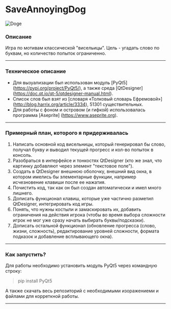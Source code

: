 # SaveAnnoyingDog
![Doge](https://psv4.userapi.com/c520036/u152272684/docs/d14/ea10dff0e8e2/gif_help.gif?extra=hguw0q-_f03w17eeZ0hMEnJQ0umx16DMI6HlY_0hfoNS6zvp5AnlNCZy3n7VZjNpau9XsFpKSM67xBkZe9alVJzdpiWIcjIjI0ierlDUCqJd9a2F7JNmAh0S0ZssbqD4fcnokhcHsvXn2MDOBaIc2Q)
### Описание
Игра по мотивам классической "висельицы". Цель - угадать слово по буквам, но количество попыток ограниченно.
***
### Техническое описание

- Для вызуализации был использован модуль [PyQt5] (https://pypi.org/project/PyQt5/), а также среда [QtDesigner] (https://doc.qt.io/qt-5/qtdesigner-manual.html).
- Список слов был взят из [словаря «Толковый словарь Ефремовой»] (http://blog.harrix.org/article/3334), 51301 существительных.
- Для работы с фоном и островом (и гифкой) использовалась программа [Aseprite] (https://www.aseprite.org).
***
### Примерный план, которого я придерживалась
1. Написать основной код висельницы, который генерировал бы слово, получал букву и выводил текущей прогресс и кол-во попыток в консоль.
2. Разобраться в интерфейсе и тонкостях QtDesigner (кто же знал, что картинку добавляют через элемент "текстовое поле").
3. Создать в QtDesigner внешнюю оболочку, внешний вид окна, в котором имелись бы элементарные функции, например исчезновение клавиши после ее нажатия.
4. Почистить код, так как он был создан автоматически и имел много лишнего.
5. Дописать функционал клавиш, которые уже частично разметил QtDesigner, интегрировать код игры.
6. Понять, что нужны костыли и замаскировать их, добавить ограничения на действия игрока (чтобы во время выбора сложности игрок не мог уже сразу начать выбирать буквы/подсказки).
7. Дописать остальной функционал (обновление прогресса (слово, жизни, сложность), редактирование уровней сложности, формата подказок и добавление всплывающего окна).
***
### Как запустить?

Для работы необходимо установить модуль PyQt5 через командную строку:
 > pip install PyQt5

А также скачать весь репозиторий с необходимыми изоражениеми и файлами для корреткной работы.
***
###
